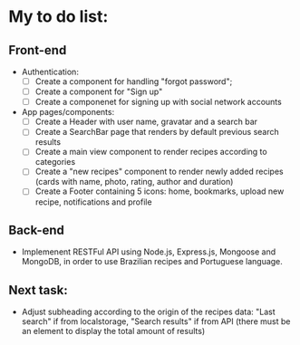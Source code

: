 # My to do list:

## Front-end

- Authentication:
  - [ ] Create a component for handling "forgot password";
  - [ ] Create a component for "Sign up"
  - [ ] Create a componenet for signing up with social network accounts
- App pages/components:
  - [ ] Create a Header with user name, gravatar and a search bar
  - [ ] Create a SearchBar page that renders by default previous search results
  - [ ] Create a main view component to render recipes according to categories
  - [ ] Create a "new recipes" component to render newly added recipes (cards with name, photo, rating, author and duration)
  - [ ] Create a Footer containing 5 icons: home, bookmarks, upload new recipe, notifications and profile

## Back-end

- Implemenent RESTFul API using Node.js, Express.js, Mongoose and MongoDB, in order to use Brazilian recipes and Portuguese language.

## Next task:

- Adjust subheading according to the origin of the recipes data: "Last search" if from localstorage, "Search results" if from API (there must be an element to display the total amount of results)
